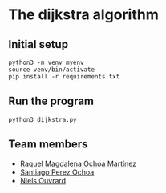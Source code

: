 # The dijkstra algorithm

## Initial setup

```shell
python3 -m venv myenv
source venv/bin/activate
pip install -r requirements.txt
```

## Run the program

```shell
python3 dijkstra.py
```

## Team members

- [Raquel Magdalena Ochoa Martínez](https://github.com/raqueochoam)
- [Santiago Perez Ochoa](https://github.com/santi1025)
- [Niels Ouvrard](https://github.com/NielsOuvrard).
